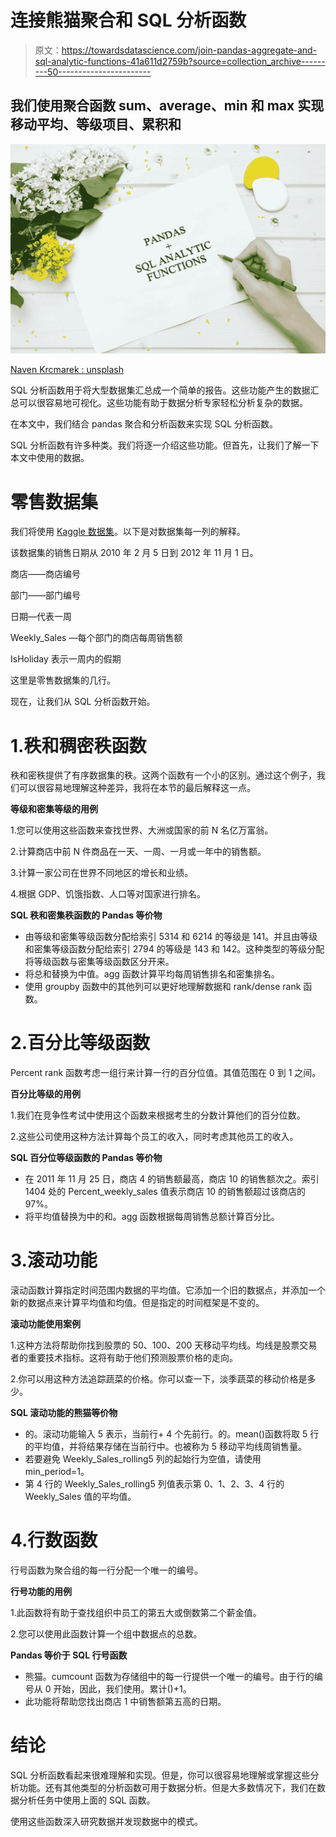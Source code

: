 # 连接熊猫聚合和 SQL 分析函数

> 原文：<https://towardsdatascience.com/join-pandas-aggregate-and-sql-analytic-functions-41a611d2759b?source=collection_archive---------50----------------------->

## 我们使用聚合函数 sum、average、min 和 max 实现移动平均、等级项目、累积和

![](img/09763ef32c80d6365bd1d8b46a912464.png)

[Naven Krcmarek : unsplash](https://unsplash.com/photos/HWbxSLvmSww)

SQL 分析函数用于将大型数据集汇总成一个简单的报告。这些功能产生的数据汇总可以很容易地可视化。这些功能有助于数据分析专家轻松分析复杂的数据。

在本文中，我们结合 pandas 聚合和分析函数来实现 SQL 分析函数。

SQL 分析函数有许多种类。我们将逐一介绍这些功能。但首先，让我们了解一下本文中使用的数据。

# 零售数据集

我们将使用 [Kaggle 数据集](https://www.kaggle.com/manjeetsingh/retaildataset)。以下是对数据集每一列的解释。

该数据集的销售日期从 2010 年 2 月 5 日到 2012 年 11 月 1 日。

商店——商店编号

部门——部门编号

日期—代表一周

Weekly_Sales —每个部门的商店每周销售额

IsHoliday 表示一周内的假期

这里是零售数据集的几行。

现在，让我们从 SQL 分析函数开始。

# 1.秩和稠密秩函数

秩和密秩提供了有序数据集的秩。这两个函数有一个小的区别。通过这个例子，我们可以很容易地理解这种差异，我将在本节的最后解释这一点。

**等级和密集等级的用例**

1.您可以使用这些函数来查找世界、大洲或国家的前 N 名亿万富翁。

2.计算商店中前 N 件商品在一天、一周、一月或一年中的销售额。

3.计算一家公司在世界不同地区的增长和业绩。

4.根据 GDP、饥饿指数、人口等对国家进行排名。

**SQL 秩和密集秩函数的 Pandas 等价物**

*   由等级和密集等级函数分配给索引 5314 和 6214 的等级是 141。并且由等级和密集等级函数分配给索引 2794 的等级是 143 和 142。这种类型的等级分配将等级函数与密集等级函数区分开来。
*   将总和替换为中值。agg 函数计算平均每周销售排名和密集排名。
*   使用 groupby 函数中的其他列可以更好地理解数据和 rank/dense rank 函数。

# 2.百分比等级函数

Percent rank 函数考虑一组行来计算一行的百分位值。其值范围在 0 到 1 之间。

**百分比等级的用例**

1.我们在竞争性考试中使用这个函数来根据考生的分数计算他们的百分位数。

2.这些公司使用这种方法计算每个员工的收入，同时考虑其他员工的收入。

**SQL 百分位等级函数的 Pandas 等价物**

*   在 2011 年 11 月 25 日，商店 4 的销售额最高，商店 10 的销售额次之。索引 1404 处的 Percent_weekly_sales 值表示商店 10 的销售额超过该商店的 97%。
*   将平均值替换为中的和。agg 函数根据每周销售总额计算百分比。

# 3.滚动功能

滚动函数计算指定时间范围内数据的平均值。它添加一个旧的数据点，并添加一个新的数据点来计算平均值和均值。但是指定的时间框架是不变的。

**滚动功能使用案例**

1.这种方法将帮助你找到股票的 50、100、200 天移动平均线。均线是股票交易者的重要技术指标。这将有助于他们预测股票价格的走向。

2.你可以用这种方法追踪蔬菜的价格。你可以查一下，淡季蔬菜的移动价格是多少。

**SQL 滚动功能的熊猫等价物**

*   的。滚动功能输入 5 表示，当前行+ 4 个先前行。的。mean()函数将取 5 行的平均值，并将结果存储在当前行中。也被称为 5 移动平均线周销售量。
*   若要避免 Weekly_Sales_rolling5 列的起始行为空值，请使用 min_period=1。
*   第 4 行的 Weekly_Sales_rolling5 列值表示第 0、1、2、3、4 行的 Weekly_Sales 值的平均值。

# 4.行数函数

行号函数为聚合组的每一行分配一个唯一的编号。

**行号功能的用例**

1.此函数将有助于查找组织中员工的第五大或倒数第二个薪金值。

2.您可以使用此函数计算一个组中数据点的总数。

**Pandas 等价于 SQL 行号函数**

*   熊猫。cumcount 函数为存储组中的每一行提供一个唯一的编号。由于行的编号从 0 开始，因此，我们使用。累计()+1。
*   此功能将帮助您找出商店 1 中销售额第五高的日期。

# 结论

SQL 分析函数看起来很难理解和实现。但是，你可以很容易地理解或掌握这些分析功能。还有其他类型的分析函数可用于数据分析。但是大多数情况下，我们在数据分析任务中使用上面的 SQL 函数。

使用这些函数深入研究数据并发现数据中的模式。